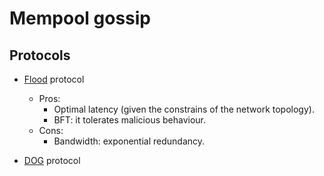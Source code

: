 # Mempool gossip

## Protocols

- [Flood](gossip/flood.md) protocol
  - Pros:
    + Optimal latency (given the constrains of the network topology).
    + BFT: it tolerates malicious behaviour.
  - Cons:
    - Bandwidth: exponential redundancy.

- [DOG](gossip/dog.md) protocol
